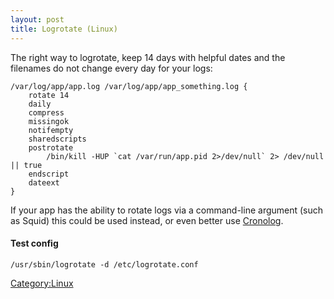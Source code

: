 ```yaml
---
layout: post 
title: Logrotate (Linux)
---
```


The right way to logrotate, keep 14 days with helpful dates and the
filenames do not change every day for your logs:

    /var/log/app/app.log /var/log/app/app_something.log {
        rotate 14
        daily
        compress
        missingok
        notifempty
        sharedscripts
        postrotate
            /bin/kill -HUP `cat /var/run/app.pid 2>/dev/null` 2> /dev/null || true
        endscript
        dateext
    }

If your app has the ability to rotate logs via a command-line argument
(such as Squid) this could be used instead, or even better use
[Cronolog](http://cronolog.org).

#### Test config

    /usr/sbin/logrotate -d /etc/logrotate.conf

[Category:Linux](Category:Linux "wikilink")
